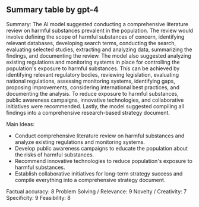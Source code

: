 ## Summary table by gpt-4
Summary: 
The AI model suggested conducting a comprehensive literature review on harmful substances prevalent in the population. The review would involve defining the scope of harmful substances of concern, identifying relevant databases, developing search terms, conducting the search, evaluating selected studies, extracting and analyzing data, summarizing the findings, and documenting the review. The model also suggested analyzing existing regulations and monitoring systems in place for controlling the population's exposure to harmful substances. This can be achieved by identifying relevant regulatory bodies, reviewing legislation, evaluating national regulations, assessing monitoring systems, identifying gaps, proposing improvements, considering international best practices, and documenting the analysis. To reduce exposure to harmful substances, public awareness campaigns, innovative technologies, and collaborative initiatives were recommended. Lastly, the model suggested compiling all findings into a comprehensive research-based strategy document.

Main Ideas: 
- Conduct comprehensive literature review on harmful substances and analyze existing regulations and monitoring systems.
- Develop public awareness campaigns to educate the population about the risks of harmful substances.
- Recommend innovative technologies to reduce population's exposure to harmful substances. 
- Establish collaborative initiatives for long-term strategy success and compile everything into a comprehensive strategy document.

Factual accuracy: 8
Problem Solving / Relevance: 9
Novelty / Creativity: 7
Specificity: 9
Feasibility: 8